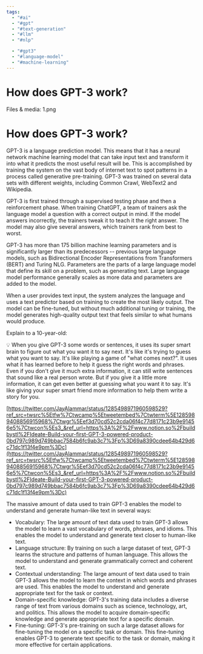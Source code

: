 ```yaml
---
tags:
  - "#ai"
  - "#gpt"
  - "#text-generation"
  - "#llm"
  - "#nlp"

  - "#gpt3"
  - "#language-model"
  - "#machine-learning"
---
```

# How does GPT-3 work?

Files & media: 1.png

# How does GPT-3 work?

GPT-3 is a language prediction model. This means that it has a neural network machine learning model that can take input text and transform it into what it predicts the most useful result will be. This is accomplished by training the system on the vast body of internet text to spot patterns in a process called generative pre-training. GPT-3 was trained on several data sets with different weights, including Common Crawl, WebText2 and Wikipedia.

GPT-3 is first trained through a supervised testing phase and then a reinforcement phase. When training ChatGPT, a team of trainers ask the language model a question with a correct output in mind. If the model answers incorrectly, the trainers tweak it to teach it the right answer. The model may also give several answers, which trainers rank from best to worst.

GPT-3 has more than 175 billion machine learning parameters and is significantly larger than its predecessors -- previous large language models, such as Bidirectional Encoder Representations from Transformers (BERT) and Turing NLG. Parameters are the parts of a large language model that define its skill on a problem, such as generating text. Large language model performance generally scales as more data and parameters are added to the model.

When a user provides text input, the system analyzes the language and uses a text predictor based on training to create the most likely output. The model can be fine-tuned, but without much additional tuning or training, the model generates high-quality output text that feels similar to what humans would produce.

Explain to a 10-year-old:

<aside>
💡 When you give GPT-3 some words or sentences, it uses its super smart brain to figure out what you want it to say next. It's like it's trying to guess what you want to say. It's like playing a game of "what comes next?". It uses what it has learned before to help it guess the right words and phrases. Even if you don't give it much extra information, it can still write sentences that sound like a real person wrote. But if you give it a little more information, it can get even better at guessing what you want it to say. It's like giving your super smart friend more information to help them write a story for you.

</aside>

[https://twitter.com/JayAlammar/status/1285498971960598529?ref_src=twsrc%5Etfw%7Ctwcamp%5Etweetembed%7Ctwterm%5E1285989408856915968%7Ctwgr%5Eef3d70cd52c2cda06f4c77d8171c23b9e91456e5%7Ctwcon%5Es3_&ref_url=https%3A%2F%2Fwww.notion.so%2Fbuildbystl%2FIdeate-Build-your-first-GPT-3-powered-product-0bd797c989d749bbac7584b6fc9ab3c7%3Fp%3D69a8390cdee64b429d6c71dc1f13f4e9pm%3Dc](https://twitter.com/JayAlammar/status/1285498971960598529?ref_src=twsrc%5Etfw%7Ctwcamp%5Etweetembed%7Ctwterm%5E1285989408856915968%7Ctwgr%5Eef3d70cd52c2cda06f4c77d8171c23b9e91456e5%7Ctwcon%5Es3_&ref_url=https%3A%2F%2Fwww.notion.so%2Fbuildbystl%2FIdeate-Build-your-first-GPT-3-powered-product-0bd797c989d749bbac7584b6fc9ab3c7%3Fp%3D69a8390cdee64b429d6c71dc1f13f4e9pm%3Dc)

The massive amount of data used to train GPT-3 enables the model to understand and generate human-like text in several ways:

- Vocabulary: The large amount of text data used to train GPT-3 allows the model to learn a vast vocabulary of words, phrases, and idioms. This enables the model to understand and generate text closer to human-like text.
- Language structure: By training on such a large dataset of text, GPT-3 learns the structure and patterns of human language. This allows the model to understand and generate grammatically correct and coherent text.
- Contextual understanding: The large amount of text data used to train GPT-3 allows the model to learn the context in which words and phrases are used. This enables the model to understand and generate appropriate text for the task or context.
- Domain-specific knowledge: GPT-3's training data includes a diverse range of text from various domains such as science, technology, art, and politics. This allows the model to acquire domain-specific knowledge and generate appropriate text for a specific domain.
- Fine-tuning: GPT-3's pre-training on such a large dataset allows for fine-tuning the model on a specific task or domain. This fine-tuning enables GPT-3 to generate text specific to the task or domain, making it more effective for certain applications.
